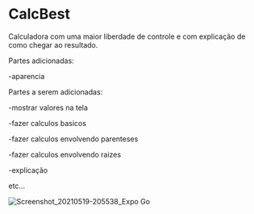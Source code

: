 # CalcBest
 Calculadora com uma maior liberdade de controle e com explicação de como chegar ao resultado.
 
 Partes adicionadas:

   -aparencia

Partes a serem adicionadas:

  -mostrar valores na tela

  -fazer calculos basicos

  -fazer calculos envolvendo parenteses

  -fazer calculos envolvendo raizes

  -explicação

  etc...


 ![Screenshot_20210519-205538_Expo Go](https://user-images.githubusercontent.com/76235377/118901868-b694df80-b8ea-11eb-8d00-670081c6e4e7.jpg)

